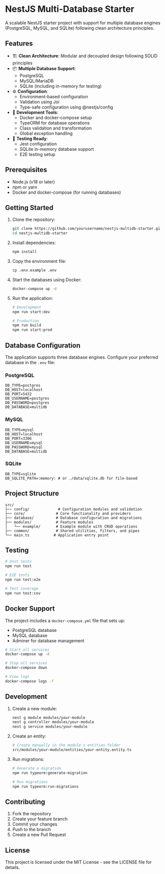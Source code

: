 # NestJS Multi-Database Starter

A scalable NestJS starter project with support for multiple database engines (PostgreSQL, MySQL, and SQLite) following clean architecture principles.

## Features

- 🏗️ **Clean Architecture**: Modular and decoupled design following SOLID principles
- 📦 **Multiple Database Support**: 
  - PostgreSQL
  - MySQL/MariaDB
  - SQLite (including in-memory for testing)
- ⚙️ **Configuration**:
  - Environment-based configuration
  - Validation using Joi
  - Type-safe configuration using @nestjs/config
- 🔧 **Development Tools**:
  - Docker and docker-compose setup
  - TypeORM for database operations
  - Class validation and transformation
  - Global exception handling
- 🧪 **Testing Ready**:
  - Jest configuration
  - SQLite in-memory database support
  - E2E testing setup

## Prerequisites

- Node.js (v18 or later)
- npm or yarn
- Docker and docker-compose (for running databases)

## Getting Started

1. Clone the repository:
   ```bash
   git clone https://github.com/yourusername/nestjs-multidb-starter.git
   cd nestjs-multidb-starter
   ```

2. Install dependencies:
   ```bash
   npm install
   ```

3. Copy the environment file:
   ```bash
   cp .env.example .env
   ```

4. Start the databases using Docker:
   ```bash
   docker-compose up -d
   ```

5. Run the application:
   ```bash
   # Development
   npm run start:dev

   # Production
   npm run build
   npm run start:prod
   ```

## Database Configuration

The application supports three database engines. Configure your preferred database in the `.env` file:

### PostgreSQL
```env
DB_TYPE=postgres
DB_HOST=localhost
DB_PORT=5432
DB_USERNAME=postgres
DB_PASSWORD=postgres
DB_DATABASE=multidb
```

### MySQL
```env
DB_TYPE=mysql
DB_HOST=localhost
DB_PORT=3306
DB_USERNAME=mysql
DB_PASSWORD=mysql
DB_DATABASE=multidb
```

### SQLite
```env
DB_TYPE=sqlite
DB_SQLITE_PATH=:memory: # or ./data/sqlite.db for file-based
```

## Project Structure

```
src/
├── config/             # Configuration modules and validation
├── core/              # Core functionality and providers
├── database/          # Database configuration and migrations
├── modules/           # Feature modules
│   └── example/       # Example module with CRUD operations
├── common/            # Shared utilities, filters, and pipes
└── main.ts           # Application entry point
```

## Testing

```bash
# Unit tests
npm run test

# E2E tests
npm run test:e2e

# Test coverage
npm run test:cov
```

## Docker Support

The project includes a `docker-compose.yml` file that sets up:
- PostgreSQL database
- MySQL database
- Adminer for database management

```bash
# Start all services
docker-compose up -d

# Stop all services
docker-compose down

# View logs
docker-compose logs -f
```

## Development

1. Create a new module:
   ```bash
   nest g module modules/your-module
   nest g controller modules/your-module
   nest g service modules/your-module
   ```

2. Create an entity:
   ```bash
   # Create manually in the module's entities folder
   src/modules/your-module/entities/your-entity.entity.ts
   ```

3. Run migrations:
   ```bash
   # Generate a migration
   npm run typeorm:generate-migration

   # Run migrations
   npm run typeorm:run-migrations
   ```

## Contributing

1. Fork the repository
2. Create your feature branch
3. Commit your changes
4. Push to the branch
5. Create a new Pull Request

## License

This project is licensed under the MIT License - see the LICENSE file for details.
